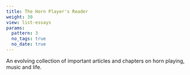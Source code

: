 ```yaml
---
title: The Horn Player's Reader
weight: 30
view: list-essays
params:
  pattern: 3
  no_tags: true
  no_date: true
---
```


An evolving collection of important articles and chapters on horn playing, music and life.
